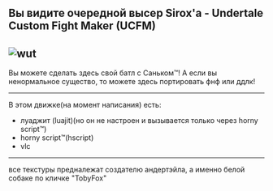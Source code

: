 ## Вы видите очередной высер Sirox'а - Undertale Custom Fight Maker (UCFM)  
![wut](https://raw.githubusercontent.com/Sirox228/undertale-custom-fight-maker/master/icon.png)
---
Вы можете сделать здесь свой батл с Саньком™!
А если вы ненормальное существо, то можете здесь портировать фнф или ддлк!

---
В этом движке(на момент написания) есть:
- луаджит (luajit)(но он не настроен и вызывается только через horny script™)
- horny script™(hscript)
- vlc

---
все текстуры предналежат создателю андертэйла, а именно белой собаке по кличке "TobyFox"
